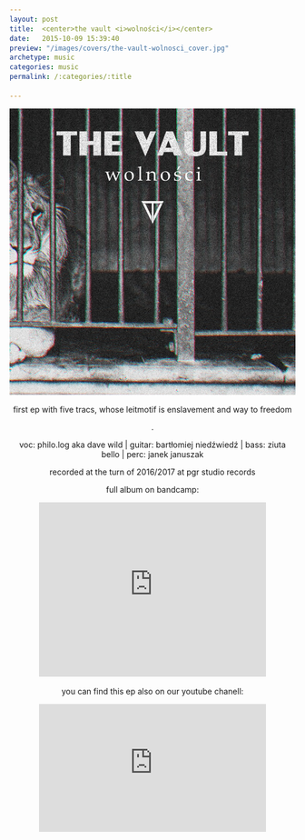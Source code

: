 ```yaml
---
layout: post
title:  <center>the vault <i>wolności</i></center>
date:   2015-10-09 15:39:40
preview: "/images/covers/the-vault-wolnosci_cover.jpg"
archetype: music
categories: music
permalink: /:categories/:title

---
```


![Picture 1](/images/music/the-vault-wolnosci/1.jpg)

<center>
<p>first ep with five tracs, whose leitmotif is enslavement and way to freedom</p>.

voc: philo.log aka dave wild |
guitar: bartłomiej niedźwiedź |
bass: ziuta bello |
perc: janek januszak
<p>recorded at the turn of 2016/2017 at pgr studio records</p>

<p> full album on bandcamp:</p>

<p>
<iframe style="border: 0; width: 400px; height: 307px;" src="https://bandcamp.com/EmbeddedPlayer/album=4068689995/size=large/bgcol=333333/linkcol=0f91ff/artwork=small/transparent=true/" seamless><a href="https://thevaultrock.bandcamp.com/album/wolno-ci-ep">Wolności (EP) by The Vault</a></iframe>
</p>

<p>you can find this ep also on our youtube chanell:</p>

<p><iframe width="400" height="225" src="https://www.youtube.com/embed/payBZe0sbZc" title="YouTube video player" frameborder="0" allow="accelerometer; autoplay; clipboard-write; encrypted-media; gyroscope; picture-in-picture" allowfullscreen></iframe></p>

</center>


